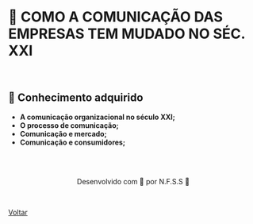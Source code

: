 <h1>📰 COMO A 
COMUNICAÇÃO DAS EMPRESAS 
TEM MUDADO NO SÉC. XXI</h1>

<br>

<h2> 🧠 Conhecimento adquirido </h2>

- **A comunicação organizacional no século XXI;**
- **O processo de comunicação;**
- **Comunicação e mercado;**
- **Comunicação e consumidores;**

<br><br>

<p align="center"> Desenvolvido com 💜 por N.F.S.S 👋 <p>



<br>

<a href="./README.md">Voltar</a>